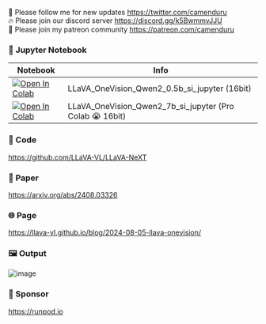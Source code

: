 🐣 Please follow me for new updates https://twitter.com/camenduru <br />
🔥 Please join our discord server https://discord.gg/k5BwmmvJJU <br />
🥳 Please join my patreon community https://patreon.com/camenduru <br />

### 🍊 Jupyter Notebook

| Notebook | Info
| --- | --- |
[![Open In Colab](https://colab.research.google.com/assets/colab-badge.svg)](https://colab.research.google.com/github/camenduru/LLaVA-OneVision-jupyter/blob/main/LLaVA_OneVision_Qwen2_0.5b_si_jupyter.ipynb) | LLaVA_OneVision_Qwen2_0.5b_si_jupyter (16bit)
[![Open In Colab](https://colab.research.google.com/assets/colab-badge.svg)](https://colab.research.google.com/github/camenduru/LLaVA-OneVision-jupyter/blob/main/LLaVA_OneVision_Qwen2_7b_si_jupyter.ipynb) | LLaVA_OneVision_Qwen2_7b_si_jupyter (Pro Colab 😭 16bit)

### 🧬 Code
https://github.com/LLaVA-VL/LLaVA-NeXT

### 📄 Paper
https://arxiv.org/abs/2408.03326

### 🌐 Page
https://llava-vl.github.io/blog/2024-08-05-llava-onevision/

### 🖼 Output
![image](https://github.com/user-attachments/assets/b78e3503-700b-41f0-aadd-0ee127c046fd)

### 🏢 Sponsor
https://runpod.io
